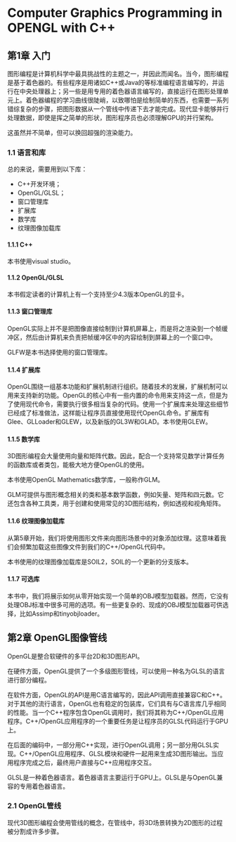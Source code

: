 # Computer Graphics Programming in OPENGL with C++

## 第1章 入门

图形编程是计算机科学中最具挑战性的主题之一，并因此而闻名。当今，图形编程是基于着色器的。有些程序是用诸如C++或Java的等标准编程语言编写的，并运行在中央处理器上；另一些是用专用的着色器语言编写的，直接运行在图形处理单元上。着色器编程的学习曲线很陡峭，以致哪怕是绘制简单的东西，也需要一系列错综复杂的步骤，把图形数据从一个管线中传递下去才能完成。现代显卡能够并行处理数据，即使是挥之简单的形状，图形程序员也必须理解GPU的并行架构。

这虽然并不简单，但可以换回超强的渲染能力。

### 1.1 语言和库

总的来说，需要用到以下库：

- C++开发环境；
- OpenGL/GLSL；
- 窗口管理库
- 扩展库
- 数学库
- 纹理图像加载库

#### 1.1.1 C++

本书使用visual studio。

#### 1.1.2 OpenGL/GLSL

本书假定读者的计算机上有一个支持至少4.3版本OpenGL的显卡。

#### 1.1.3 窗口管理库

OpenGL实际上并不是把图像直接绘制到计算机屏幕上，而是将之渲染到一个帧缓冲区，然后由计算机来负责把帧缓冲区中的内容绘制到屏幕上的一个窗口中。

GLFW是本书选择使用的窗口管理库。

#### 1.1.4 扩展库

OpenGL围绕一组基本功能和扩展机制进行组织。随着技术的发展，扩展机制可以用来支持新的功能。OpenGL的核心中有一些内置的命令用来支持这一点，但是为了使用现代命令，需要执行很多相当复杂的代码。使用一个扩展库来处理这些细节已经成了标准做法，这样能让程序员直接使用现代OpenGL命令。扩展库有Glee、GLLoader和GLEW，以及新版的GL3W和GLAD。本书使用GLEW。

#### 1.1.5 数学库

3D图形编程会大量使用向量和矩阵代数。因此，配合一个支持常见数学计算任务的函数库或者类包，能极大地方便OpenGL的使用。

本书使用OpenGL Mathematics数学库，一般称作GLM。

GLM可提供与图形概念相关的类和基本数学函数，例如矢量、矩阵和四元数。它还包含各种工具类，用于创建和使用常见的3D图形结构，例如透视和视角矩阵。

#### 1.1.6 纹理图像加载库

从第5章开始，我们将使用图形文件来向图形场景中的对象添加纹理。这意味着我们会频繁加载这些图像文件到我们的C++/OpenGL代码中。

本书使用的纹理图像加载库是SOIL2，SOIL的一个更新的分支版本。

#### 1.1.7 可选库

本书中，我们将展示如何从零开始实现一个简单的OBJ模型加载器。然而，它没有处理OBJ标准中很多可用的选项。有一些更复杂的、现成的OBJ模型加载器可供选择，比如Assimp和tinyobjloader。

## 第2章 OpenGL图像管线

OpenGL是整合软硬件的多平台2D和3D图形API。

在硬件方面，OpenGL提供了一个多级图形管线，可以使用一种名为GLSL的语言进行部分编程。

在软件方面，OpenGL的API是用C语言编写的，因此API调用直接兼容C和C++。对于其他的流行语言，OpenGL也有稳定的包装库，它们具有与C语言库几乎相同的性能。当一个C++程序包含OpenGL调用时，我们将其称为C++/OpenGL应用程序。C++/OpenGL应用程序的一个重要任务是让程序员的GLSL代码运行于GPU上。

在后面的编码中，一部分用C++实现，进行OpenGL调用；另一部分用GLSL实现。C++/OpenGL应用程序、GLSL模块和硬件一起用来生成3D图形输出。当应用程序完成之后，最终用户直接与C++应用程序交互。

GLSL是一种着色器语言。着色器语言主要运行于GPU上。GLSL是与OpenGL兼容的专用着色器语言。

### 2.1 OpenGL管线

现代3D图形编程会使用管线的概念，在管线中，将3D场景转换为2D图形的过程被分割成许多步骤。

